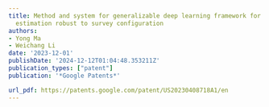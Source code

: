 ```yaml
---
title: Method and system for generalizable deep learning framework for seismic velocity
  estimation robust to survey configuration
authors:
- Yong Ma
- Weichang Li
date: '2023-12-01'
publishDate: '2024-12-12T01:04:48.353211Z'
publication_types: ["patent"]
publication: '*Google Patents*'

url_pdf: https://patents.google.com/patent/US20230408718A1/en
---
```

